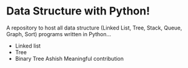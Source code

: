 # Data Structure with Python!
A repository to host all data structure (Linked List, Tree, Stack, Queue, Graph, Sort) programs written in Python...
- Linked list
- Tree
- Binary Tree
Ashish Meaningful contribution
